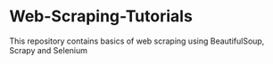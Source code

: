 # Web-Scraping-Tutorials
This repository contains basics of web scraping using BeautifulSoup, Scrapy and Selenium
